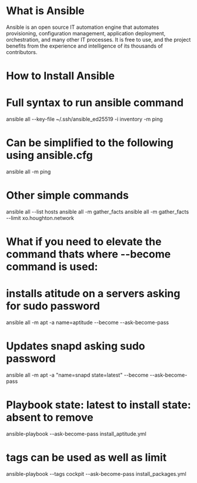 
# What is Ansible

Ansible is an open source IT automation engine that automates provisioning, configuration management, application deployment, orchestration, and many other IT processes. It is free to use, and the project benefits from the experience and intelligence of its thousands of contributors.

# How to Install Ansible



# Full syntax to run ansible command

ansible all --key-file ~/.ssh/ansible_ed25519 -i inventory -m ping

# Can be simplified  to the following using ansible.cfg

ansible all -m ping   

 
# Other simple commands

ansible all --list hosts
ansible all -m gather_facts
ansible all -m gather_facts --limit xo.houghton.network

# What if you need to elevate the command thats where --become command is used:

# installs atitude on a servers asking for sudo password 

ansible all -m apt -a name=aptitude --become --ask-become-pass

# Updates snapd asking  sudo password 

ansible all -m apt -a "name=snapd state=latest" --become --ask-become-pass

# Playbook state: latest to install state: absent to remove 


ansible-playbook --ask-become-pass install_aptitude.yml 

# tags can be used as well as limit 

ansible-playbook --tags cockpit --ask-become-pass install_packages.yml
